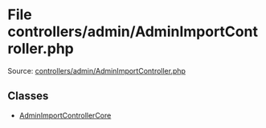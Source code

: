 File controllers/admin/AdminImportController.php
=========

Source: [controllers/admin/AdminImportController.php](https://github.com/PrestaShop/PrestaShop/blob/1.5.6.1/controllers/admin/AdminImportController.php)


Classes
-------

* [AdminImportControllerCore](class.AdminImportControllerCore.md)

